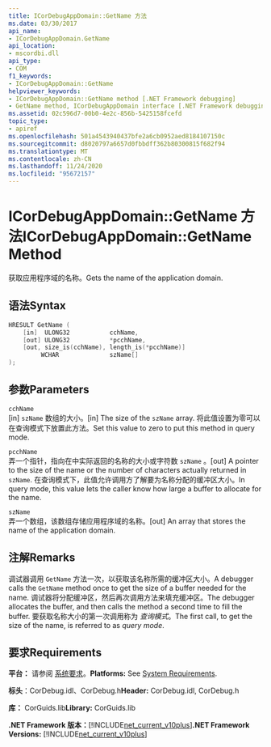 ```yaml
---
title: ICorDebugAppDomain::GetName 方法
ms.date: 03/30/2017
api_name:
- ICorDebugAppDomain.GetName
api_location:
- mscordbi.dll
api_type:
- COM
f1_keywords:
- ICorDebugAppDomain::GetName
helpviewer_keywords:
- ICorDebugAppDomain::GetName method [.NET Framework debugging]
- GetName method, ICorDebugAppDomain interface [.NET Framework debugging]
ms.assetid: 02c596d7-00b0-4e2c-856b-5425158fcefd
topic_type:
- apiref
ms.openlocfilehash: 501a4543940437bfe2a6cb0952aed8184107150c
ms.sourcegitcommit: d8020797a6657d0fbbdff362b80300815f682f94
ms.translationtype: MT
ms.contentlocale: zh-CN
ms.lasthandoff: 11/24/2020
ms.locfileid: "95672157"
---
```

# <a name="icordebugappdomaingetname-method"></a><span data-ttu-id="dcf43-102">ICorDebugAppDomain::GetName 方法</span><span class="sxs-lookup"><span data-stu-id="dcf43-102">ICorDebugAppDomain::GetName Method</span></span>

<span data-ttu-id="dcf43-103">获取应用程序域的名称。</span><span class="sxs-lookup"><span data-stu-id="dcf43-103">Gets the name of the application domain.</span></span>  
  
## <a name="syntax"></a><span data-ttu-id="dcf43-104">语法</span><span class="sxs-lookup"><span data-stu-id="dcf43-104">Syntax</span></span>  
  
```cpp  
HRESULT GetName (  
    [in]  ULONG32           cchName,  
    [out] ULONG32           *pcchName,  
    [out, size_is(cchName), length_is(*pcchName)]
         WCHAR              szName[]  
);  
```  
  
## <a name="parameters"></a><span data-ttu-id="dcf43-105">参数</span><span class="sxs-lookup"><span data-stu-id="dcf43-105">Parameters</span></span>  

 `cchName`  
 <span data-ttu-id="dcf43-106">[in] `szName` 数组的大小。</span><span class="sxs-lookup"><span data-stu-id="dcf43-106">[in] The size of the `szName` array.</span></span> <span data-ttu-id="dcf43-107">将此值设置为零可以在查询模式下放置此方法。</span><span class="sxs-lookup"><span data-stu-id="dcf43-107">Set this value to zero to put this method in query mode.</span></span>  
  
 `pcchName`  
 <span data-ttu-id="dcf43-108">弄一个指针，指向在中实际返回的名称的大小或字符数 `szName` 。</span><span class="sxs-lookup"><span data-stu-id="dcf43-108">[out] A pointer to the size of the name or the number of characters actually returned in `szName`.</span></span> <span data-ttu-id="dcf43-109">在查询模式下，此值允许调用方了解要为名称分配的缓冲区大小。</span><span class="sxs-lookup"><span data-stu-id="dcf43-109">In query mode, this value lets the caller know how large a buffer to allocate for the name.</span></span>  
  
 `szName`  
 <span data-ttu-id="dcf43-110">弄一个数组，该数组存储应用程序域的名称。</span><span class="sxs-lookup"><span data-stu-id="dcf43-110">[out] An array that stores the name of the application domain.</span></span>  
  
## <a name="remarks"></a><span data-ttu-id="dcf43-111">注解</span><span class="sxs-lookup"><span data-stu-id="dcf43-111">Remarks</span></span>  

 <span data-ttu-id="dcf43-112">调试器调用 `GetName` 方法一次，以获取该名称所需的缓冲区大小。</span><span class="sxs-lookup"><span data-stu-id="dcf43-112">A debugger calls the `GetName` method once to get the size of a buffer needed for the name.</span></span> <span data-ttu-id="dcf43-113">调试器将分配缓冲区，然后再次调用方法来填充缓冲区。</span><span class="sxs-lookup"><span data-stu-id="dcf43-113">The debugger allocates the buffer, and then calls the method a second time to fill the buffer.</span></span> <span data-ttu-id="dcf43-114">要获取名称大小的第一次调用称为 *查询模式*。</span><span class="sxs-lookup"><span data-stu-id="dcf43-114">The first call, to get the size of the name, is referred to as *query mode*.</span></span>  
  
## <a name="requirements"></a><span data-ttu-id="dcf43-115">要求</span><span class="sxs-lookup"><span data-stu-id="dcf43-115">Requirements</span></span>  

 <span data-ttu-id="dcf43-116">**平台：** 请参阅 [系统要求](../../get-started/system-requirements.md)。</span><span class="sxs-lookup"><span data-stu-id="dcf43-116">**Platforms:** See [System Requirements](../../get-started/system-requirements.md).</span></span>  
  
 <span data-ttu-id="dcf43-117">**标头**：CorDebug.idl、CorDebug.h</span><span class="sxs-lookup"><span data-stu-id="dcf43-117">**Header:** CorDebug.idl, CorDebug.h</span></span>  
  
 <span data-ttu-id="dcf43-118">**库：** CorGuids.lib</span><span class="sxs-lookup"><span data-stu-id="dcf43-118">**Library:** CorGuids.lib</span></span>  
  
 <span data-ttu-id="dcf43-119">**.NET Framework 版本：**[!INCLUDE[net_current_v10plus](../../../../includes/net-current-v10plus-md.md)]</span><span class="sxs-lookup"><span data-stu-id="dcf43-119">**.NET Framework Versions:** [!INCLUDE[net_current_v10plus](../../../../includes/net-current-v10plus-md.md)]</span></span>
